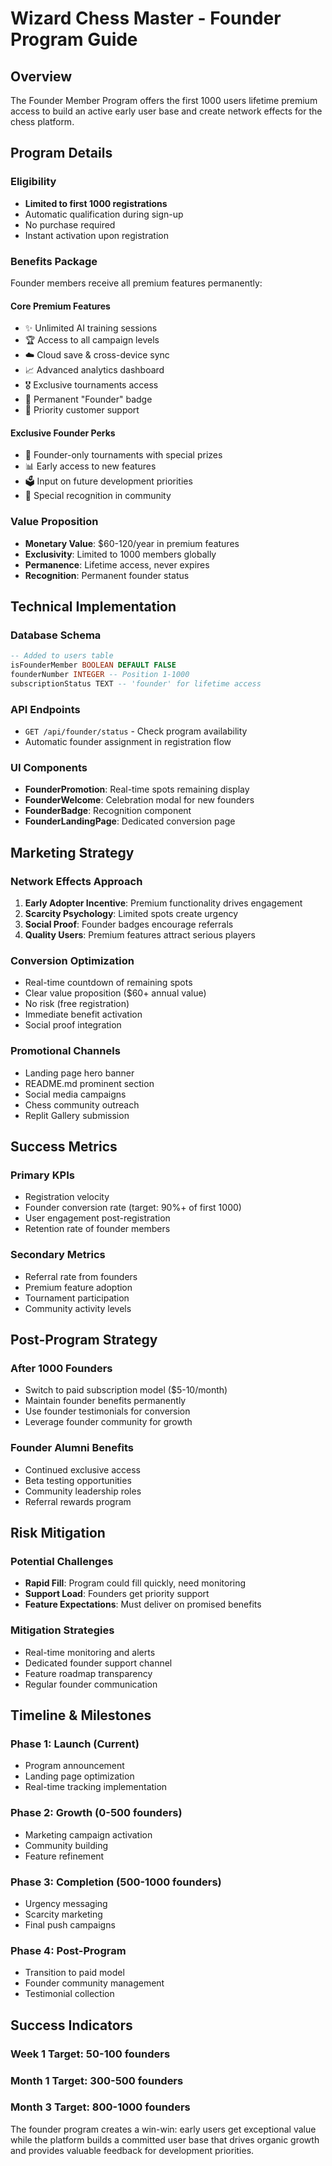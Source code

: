 # Wizard Chess Master - Founder Program Guide

## Overview

The Founder Member Program offers the first 1000 users lifetime premium access to build an active early user base and create network effects for the chess platform.

## Program Details

### Eligibility
- **Limited to first 1000 registrations**
- Automatic qualification during sign-up
- No purchase required
- Instant activation upon registration

### Benefits Package
Founder members receive all premium features permanently:

#### Core Premium Features
- ✨ Unlimited AI training sessions
- 🏆 Access to all campaign levels
- ☁️ Cloud save & cross-device sync
- 📈 Advanced analytics dashboard
- 🎖️ Exclusive tournaments access
- 👑 Permanent "Founder" badge
- 💬 Priority customer support

#### Exclusive Founder Perks
- 🎯 Founder-only tournaments with special prizes
- 📊 Early access to new features
- 🗳️ Input on future development priorities
- 🎉 Special recognition in community

### Value Proposition
- **Monetary Value**: $60-120/year in premium features
- **Exclusivity**: Limited to 1000 members globally
- **Permanence**: Lifetime access, never expires
- **Recognition**: Permanent founder status

## Technical Implementation

### Database Schema
```sql
-- Added to users table
isFounderMember BOOLEAN DEFAULT FALSE
founderNumber INTEGER -- Position 1-1000
subscriptionStatus TEXT -- 'founder' for lifetime access
```

### API Endpoints
- `GET /api/founder/status` - Check program availability
- Automatic founder assignment in registration flow

### UI Components
- **FounderPromotion**: Real-time spots remaining display
- **FounderWelcome**: Celebration modal for new founders
- **FounderBadge**: Recognition component
- **FounderLandingPage**: Dedicated conversion page

## Marketing Strategy

### Network Effects Approach
1. **Early Adopter Incentive**: Premium functionality drives engagement
2. **Scarcity Psychology**: Limited spots create urgency
3. **Social Proof**: Founder badges encourage referrals
4. **Quality Users**: Premium features attract serious players

### Conversion Optimization
- Real-time countdown of remaining spots
- Clear value proposition ($60+ annual value)
- No risk (free registration)
- Immediate benefit activation
- Social proof integration

### Promotional Channels
- Landing page hero banner
- README.md prominent section
- Social media campaigns
- Chess community outreach
- Replit Gallery submission

## Success Metrics

### Primary KPIs
- Registration velocity
- Founder conversion rate (target: 90%+ of first 1000)
- User engagement post-registration
- Retention rate of founder members

### Secondary Metrics
- Referral rate from founders
- Premium feature adoption
- Tournament participation
- Community activity levels

## Post-Program Strategy

### After 1000 Founders
- Switch to paid subscription model ($5-10/month)
- Maintain founder benefits permanently
- Use founder testimonials for conversion
- Leverage founder community for growth

### Founder Alumni Benefits
- Continued exclusive access
- Beta testing opportunities
- Community leadership roles
- Referral rewards program

## Risk Mitigation

### Potential Challenges
- **Rapid Fill**: Program could fill quickly, need monitoring
- **Support Load**: Founders get priority support
- **Feature Expectations**: Must deliver on promised benefits

### Mitigation Strategies
- Real-time monitoring and alerts
- Dedicated founder support channel
- Feature roadmap transparency
- Regular founder communication

## Timeline & Milestones

### Phase 1: Launch (Current)
- Program announcement
- Landing page optimization
- Real-time tracking implementation

### Phase 2: Growth (0-500 founders)
- Marketing campaign activation
- Community building
- Feature refinement

### Phase 3: Completion (500-1000 founders)
- Urgency messaging
- Scarcity marketing
- Final push campaigns

### Phase 4: Post-Program
- Transition to paid model
- Founder community management
- Testimonial collection

## Success Indicators

### Week 1 Target: 50-100 founders
### Month 1 Target: 300-500 founders  
### Month 3 Target: 800-1000 founders

The founder program creates a win-win: early users get exceptional value while the platform builds a committed user base that drives organic growth and provides valuable feedback for development priorities.